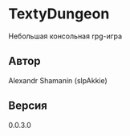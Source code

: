 # TextyDungeon

Небольшая консольная rpg-игра

## Автор

Alexandr Shamanin (slpAkkie)

## Версия

0.0.3.0
